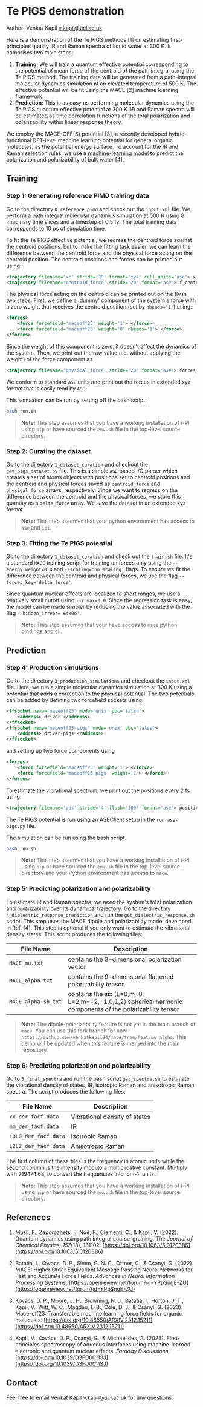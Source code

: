 # Te PIGS demonstration

Author: Venkat Kapil [v.kapil@ucl.ac.uk](v.kapil@ucl.ac.uk)

Here is a demonstration of the Te PIGS methods [1] on estimating first-principles quality IR and Raman spectra of liquid water at 300 K. It comprises two main steps:

1. <b>Training</b>: We will train a quantum effective potential corresponding to the potential of mean force of the centroid of the path integral using the Te PIGS method. The training data will be generated from a path-integral molecular dynamics simulation at an elevated temperature of 500 K. The effective potential will be fit using the MACE [2] machine learning framework. 
2. <b>Prediction</b>: This is as easy as performing molecular dynamics using the Te PIGS quantum effective potential at 300 K. IR and Raman spectra will be estimated as time correlation functions of the total polarization and polarizability within linear response theory. 

We employ the MACE-OFF(S) potential [3], a recently developed hybrid-functional DFT-level machine learning potential for general organic molecules, as the potential energy surface. To account for the IR and Raman selection rules, we use a [machine-learning model](https://github.com/venkatkapil24/ML-quantum-vibrational-spectroscopy) to predict the polarization and polarizability of bulk water [4].  

## Training 

### Step 1: Generating reference PIMD training data

Go to the directory ```0_reference_pimd``` and check out the ```input.xml``` file. We perform a path integral molecular dynamics simulation at 500 K using 8 imaginary time slices and a timestep of 0.5 fs. The total training data corresponds to 10 ps of simulation time. 

To fit the Te PIGS effective potential, we regress the centroid force against the centroid positions, but to make the fitting task easier, we can learn the difference between the centroid force and the physical force acting on the centroid position. The centroid positions and forces can be printed out using:

```xml
<trajectory filename='xc' stride='20' format='xyz' cell_units='ase'> x_centroid{ase} </trajectory>
<trajectory filename='centroid_force' stride='20' format='ase'> f_centroid </trajectory>
```

The physical force acting on the centroid can be printed out on the fly in two steps. First, we define a 'dummy' component of the system's force with a zero weight that receives the centroid position (set by ```nbeads='1'```) using:
```xml
<forces>
    <force forcefield='maceoff23' weight='1'> </force>
    <force forcefield='maceoff23' weight='0' nbeads='1'> </force>
</forces>
```
Since the weight of this component is zero, it doesn't affect the dynamics of the system. Then, we print out the raw value (i.e. without applying the weight) of the force component as 
```xml
<trajectory filename='physical_force' stride='20' format='ase'> forces_component_raw(1) </trajectory>
```

We conform to standard ```ASE``` units and print out the forces in extended xyz format that is easily read by ```ASE```. 

This simulation can be run by setting off the bash script:

```bash
bash run.sh
```

> **Note:**
> This step assumes that you have a working installation of i-PI using `pip` or have sourced the `env.sh` file in the top-level source directory.

### Step 2: Curating the dataset

Go to the directory ```1_dataset_curation``` and checkout the ```get_pigs_dataset.py``` file. This is a simple `ASE` based I/O parser which creates a set of atoms objects with positions set to centroid positions and the centroid and physical forces saved as ```centroid_force``` and ```physical_force``` arrays, respectively. Since we want to regress on the difference between the centroid and the physical forces, we store this quantity as a ```delta_force``` array. We save the dataset in an extended xyz format. 

> **Note:**
> This step assumes that your python environment has access to ```ase``` and ```ipi```. 


### Step 3: Fitting the Te PIGS potential

Go to the directory ```1_dataset_curation``` and check out the ```train.sh``` file. It's a standard ```MACE``` training script for training on forces only using  the  ```--energy_weight=0.0``` and ```--scaling='no_scaling'``` flags. To ensure we fit the difference between the centroid and physical forces, we use the flag ```--forces_key='delta_force'```. 

Since quantum nuclear effects are localized to short ranges, we use a relatively small cutoff using ```--r_max=3.0```. Since the regression task is easy, the model can be made simpler by reducing the value associated with the flag ```--hidden_irreps='64x0e'```.

> **Note:**
> This step assumes that your have access to ```mace``` python bindings and cli.  

## Prediction


### Step 4: Production simulations

Go to the directory ```3_production_simulations``` and checkout the ```input.xml``` file. Here, we run a simple molecular dynamics simulation at 300 K using a potential that adds a correction to the physical potential. The two potentials can be added by defining two forcefield sockets using

```xml
<ffsocket name='maceoff23' mode='unix' pbc='false'>
    <address> driver </address>
</ffsocket>
<ffsocket name='maceoff23-pigs' mode='unix' pbc='false'>
    <address> driver-pigs </address>
</ffsocket>
```

and setting up two force components using

```xml
<forces>
    <force forcefield='maceoff23' weight='1'> </force>
    <force forcefield='maceoff23-pigs' weight='1'> </force>
</forces>
```

To estimate the vibrational spectrum, we print out the positions every 2 fs using: 

```xml
<trajectory filename='pos' stride='4' flush='100' format='ase'> positions </trajectory>
```


The Te PIGS potential is run using an ASEClient setup in the ```run-ase-pigs.py``` file. 

The simulation can be run using the bash script. 

```bash
bash run.sh
```

> **Note:**
> This step assumes that you have a working installation of i-PI using `pip` or have sourced the `env.sh` file in the top-level source directory and your Python environment has access to ```mace```.


### Step 5: Predicting polarization and polarizability

To estimate IR and Raman spectra, we need the system's total polarization and polarizability over its dynamical trajectory. Go to the directory ```4_dielectric_response_prediction``` and run the ``` get_dielectric_response.sh ``` script. This step uses the MACE dipole and polarizability model developed in Ref. [4]. This step is optional if you only want to estimate the vibrational density states. This script produces the following files: 

| File Name             | Description                                                                 |
|-----------------------|-----------------------------------------------------------------------------|
| `MACE_mu.txt`         | contains the 3-dimensional polarization vector                              |
| `MACE_alpha.txt`      | contains the 9-dimensional flattened polarizability tensor                  |
| `MACE_alpha_sh.txt`   | contains the six (L=0,m=0 L=2,m=-2,-1,0,1,2) spherical harmonic components of the polarizability tensor |


> **Note:**
> The dipole-polarizability feature is not yet in the main branch of `mace`. You can use this fork branch for now ```https://github.com/venkatkapil24/mace/tree/feat/mu_alpha```. This demo will be updated when this feature is merged into the main repository. 

### Step 6: Predicting polarization and polarizability

Go to ```5_final_spectra``` and run the bash script `get_spectra.sh` to estimate the vibrational density of states, IR, isotropic Raman and anisotropic Raman spectra. The script produces the following files:

| File Name              | Description                   |
|------------------------|-------------------------------|
| `xx_der_facf.data`     | Vibrational density of states   |
| `mm_der_facf.data`     | IR   |
| `L0L0_der_facf.data`   | Isotropic Raman   |
| `L2L2_der_facf.data`   | Anisotropic Raman   |

The first column of these files is the frequency in atomic units while the second column is the intensity modulo a multiplicative constant. Multiply with 219474.63,  to convert the frequencies into 'cm-1' units. 

> **Note:**
> This step assumes that you have a working installation of i-PI using `pip` or have sourced the `env.sh` file in the top-level source directory.

## References 

1. Musil, F., Zaporozhets, I., Noé, F., Clementi, C., & Kapil, V. (2022). Quantum dynamics using path integral coarse-graining. *The Journal of Chemical Physics, 157*(18), 181102. [https://doi.org/10.1063/5.0120386](https://doi.org/10.1063/5.0120386)

2. Batatia, I., Kovacs, D. P., Simm, G. N. C., Ortner, C., & Csanyi, G. (2022). MACE: Higher Order Equivariant Message Passing Neural Networks for Fast and Accurate Force Fields. *Advances in Neural Information Processing Systems*. [https://openreview.net/forum?id=YPpSngE-ZU](https://openreview.net/forum?id=YPpSngE-ZU)

3. Kovács, D. P., Moore, J. H., Browning, N. J., Batatia, I., Horton, J. T., Kapil, V., Witt, W. C., Magdău, I.-B., Cole, D. J., & Csányi, G. (2023). Mace-off23: Transferable machine learning force fields for organic molecules. [https://doi.org/10.48550/ARXIV.2312.15211](https://doi.org/10.48550/ARXIV.2312.15211)

4. Kapil, V., Kovács, D. P., Csányi, G., & Michaelides, A. (2023). First-principles spectroscopy of aqueous interfaces using machine-learned electronic and quantum nuclear effects. *Faraday Discussions*. [https://doi.org/10.1039/D3FD00113J](https://doi.org/10.1039/D3FD00113J)


## Contact

Feel free to email Venkat Kapil [v.kapil@ucl.ac.uk](v.kapil@ucl.ac.uk) for any questions. 

